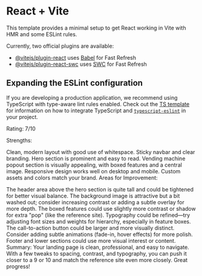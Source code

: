 # React + Vite

This template provides a minimal setup to get React working in Vite with HMR and some ESLint rules.

Currently, two official plugins are available:

- [@vitejs/plugin-react](https://github.com/vitejs/vite-plugin-react/blob/main/packages/plugin-react) uses [Babel](https://babeljs.io/) for Fast Refresh
- [@vitejs/plugin-react-swc](https://github.com/vitejs/vite-plugin-react/blob/main/packages/plugin-react-swc) uses [SWC](https://swc.rs/) for Fast Refresh

## Expanding the ESLint configuration

If you are developing a production application, we recommend using TypeScript with type-aware lint rules enabled. Check out the [TS template](https://github.com/vitejs/vite/tree/main/packages/create-vite/template-react-ts) for information on how to integrate TypeScript and [`typescript-eslint`](https://typescript-eslint.io) in your project.


Rating: 7/10

Strengths:

Clean, modern layout with good use of whitespace.
Sticky navbar and clear branding.
Hero section is prominent and easy to read.
Vending machine popout section is visually appealing, with boxed features and a central image.
Responsive design works well on desktop and mobile.
Custom assets and colors match your brand.
Areas for Improvement:

The header area above the hero section is quite tall and could be tightened for better visual balance.
The background image is attractive but a bit washed out; consider increasing contrast or adding a subtle overlay for more depth.
The boxed features could use slightly more contrast or shadow for extra "pop" (like the reference site).
Typography could be refined—try adjusting font sizes and weights for hierarchy, especially in feature boxes.
The call-to-action button could be larger and more visually distinct.
Consider adding subtle animations (fade-in, hover effects) for more polish.
Footer and lower sections could use more visual interest or content.
Summary:
Your landing page is clean, professional, and easy to navigate. With a few tweaks to spacing, contrast, and typography, you can push it closer to a 9 or 10 and match the reference site even more closely. Great progress!